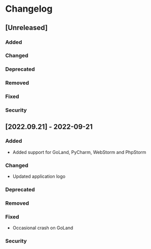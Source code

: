 # Changelog

## [Unreleased]
### Added

### Changed

### Deprecated

### Removed

### Fixed

### Security

## [2022.09.21] - 2022-09-21
### Added
- Added support for GoLand, PyCharm, WebStorm and PhpStorm

### Changed
- Updated application logo

### Deprecated

### Removed

### Fixed
- Occasional crash on GoLand

### Security

